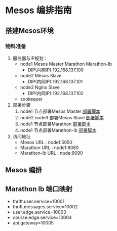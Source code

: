 
# Mesos 编排指南  

## 搭建Mesos环境  

### 物料准备  
1. 服务器与IP规划：  
   + node1 Mesos Master  Marathon Marathon-lb  
       - DIP(内网IP):192.168.137.100  
   + node2 Mesos Slave  
        - DIP(内网IP):192.168.137.101  
   + node3 Nginx Slave  
        - DIP(内网IP):192.168.137.102  
   + zookeeper  
2. 部署步骤  
    1. node1 节点部署Mesos Master [部署脚本](./mesos-master.sh)  
    2. node2 node3 部署Mesos Slave [部署脚本](./mesos-slave.sh)  
    3. node1 节点部署Marathon [部署脚本](./marathon.sh)  
    4. node1 节点部署Marathon-lb [部署脚本](./marathon-lb.sh)   
3. 访问地址  
    + Mesos URL : node1:5050  
    + Marathon URL : node1:8080  
    + Marathon-lb URL : node:9090

## Mesos 编排  
## Marathon lb 端口映射  
+ thrift.user.service=10001  
+ thrift.messages.service=10002    
+ user.edge.service=10003  
+ course.edge.service=10004  
+ api.gateway=10005  
